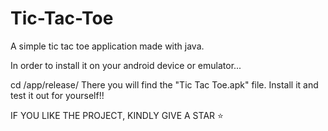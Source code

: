 # Tic-Tac-Toe
A simple tic tac toe application made with java. 

In order to install it on your android device or emulator...

cd /app/release/
There you will find the "Tic Tac Toe.apk" file. Install it and test it out for yourself!!

IF YOU LIKE THE PROJECT, KINDLY GIVE A STAR ⭐
